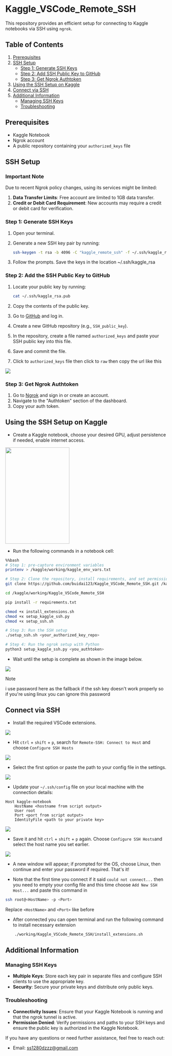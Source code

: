# Kaggle_VSCode_Remote_SSH

This repository provides an efficient setup for connecting to Kaggle notebooks via SSH using `ngrok`.

## Table of Contents

1. [Prerequisites](#prerequisites)
2. [SSH Setup](#ssh-setup)
   - [Step 1: Generate SSH Keys](#step-1-generate-ssh-keys)
   - [Step 2: Add SSH Public Key to GitHub](#step-2-add-ssh-public-key-to-github)
   - [Step 3: Get Ngrok Authtoken](#step-3-get-ngrok-authtoken)
3. [Using the SSH Setup on Kaggle](#using-the-ssh-setup-on-kaggle)
4. [Connect via SSH](#connect-via-ssh)
5. [Additional Information](#additional-information)
   - [Managing SSH Keys](#managing-ssh-keys)
   - [Troubleshooting](#troubleshooting)

## Prerequisites

- Kaggle Notebook
- Ngrok account
- A public repository containing your `authorized_keys` file

## SSH Setup

### Important Note

Due to recent Ngrok policy changes, using its services might be limited:

1. **Data Transfer Limits**: Free account are limited to 1GB data transfer.
2. **Credit or Debit Card Requirement**: New accounts may require a credit or debit card for verification.

### Step 1: Generate SSH Keys

1. Open your terminal.
2. Generate a new SSH key pair by running:

   ```sh
   ssh-keygen -t rsa -b 4096 -C "kaggle_remote_ssh" -f ~/.ssh/kaggle_rsa
   ```

3. Follow the prompts. Save the keys in the location ~/.ssh/kaggle_rsa

### Step 2: Add the SSH Public Key to GitHub

1. Locate your public key by running:

   ```sh
   cat ~/.ssh/kaggle_rsa.pub
   ```

2. Copy the contents of the public key.
3. Go to [GitHub](https://github.com) and log in.
4. Create a new GitHub repository (e.g., `SSH_public_key`).
5. In the repository, create a file named `authorized_keys` and paste your SSH public key into this file.
6. Save and commit the file.
7. Click to `authorized_keys` file then click to `raw` then copy the url like this

<img src="images/github1.png">

### Step 3: Get Ngrok Authtoken

1. Go to [Ngrok](https://ngrok.com) and sign in or create an account.
2. Navigate to the "Authtoken" section of the dashboard.
3. Copy your auth token.

## Using the SSH Setup on Kaggle

- Create a Kaggle notebook, choose your desired GPU, adjust persistence if needed, enable internet access.

<img src="images/kaggle1.png" width="200" height="300">

- Run the following commands in a notebook cell:

```bash
%%bash
# Step 1: pre-capture environment variables
printenv > /kaggle/working/kaggle_env_vars.txt

# Step 2: Clone the repository, install requirements, and set permissions
git clone https://github.com/buidai123/Kaggle_VSCode_Remote_SSH.git /kaggle/working/Kaggle_VSCode_Remote_SSH

cd /kaggle/working/Kaggle_VSCode_Remote_SSH

pip install -r requirements.txt

chmod +x install_extensions.sh
chmod +x setup_kaggle_ssh.py
chmod +x setup_ssh.sh

# Step 3: Run the SSH setup
./setup_ssh.sh <your_authorized_key_repo>

# Step 4: Run the ngrok setup with Python
python3 setup_kaggle_ssh.py <you_authtoken>
```

- Wait until the setup is complete as shown in the image below.

<img src="images/kaggle2.png">

> [!NOTE]
> i use password here as the fallback if the ssh key doesn't work properly so if you're using linux you can ignore this password

## Connect via SSH

- Install the required VSCode extensions.

<img src="images/vscode1.png">

- Hit `ctrl` + `shift` + `p`, search for `Remote-SSH: Connect to Host` and choose `Configure SSH Hosts`

<img src="images/vscode2.png">

- Select the first option or paste the path to your config file in the settings.

<img src="images/vscode3.png">

- Update your `~/.ssh/config` file on your local machine with the connection details:

```plaintext
Host kaggle-notebook
    HostName <hostname from script output>
    User root
    Port <port from script output>
    IdentityFile <path to your private key>
```

<img src="images/vscode4.png">

- Save it and hit `ctrl` + `shift` + `p` again. Choose `Configure SSH Hosts`and select the host name you set earlier.

<img src="images/vscode5.png">

- A new window will appear; if prompted for the OS, choose Linux, then continue and enter your password if required. That's it!

- Note that the first time you connect if it said `could not connect...` then you need to empty your config file and this time choose `Add New SSH Host...` and paste this command in

```bash
ssh root@<HostName> -p <Port>
```

Replace `<HostName>` and `<Port>` like before

- After connected you can open terminal and run the following command to install necessary extension

```sh
    ./working/Kaggle_VSCode_Remote_SSH/install_extensions.sh
```

## Additional Information

### Managing SSH Keys

- **Multiple Keys**: Store each key pair in separate files and configure SSH clients to use the appropriate key.
- **Security**: Secure your private keys and distribute only public keys.

### Troubleshooting

- **Connectivity Issues**: Ensure that your Kaggle Notebook is running and that the ngrok tunnel is active.
- **Permission Denied**: Verify permissions and paths to your SSH keys and ensure the public key is authorized in the Kaggle Notebook.

If you have any questions or need further assistance, feel free to reach out:

- Email: [ss1280dzzz@gmail.com](mailto:ss1280dzzz@gmail.com)
